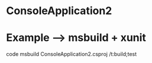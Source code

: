 ConsoleApplication2
===================
Example --> msbuild + xunit 
===================
code
msbuild ConsoleApplication2.csproj /t:build;test 
